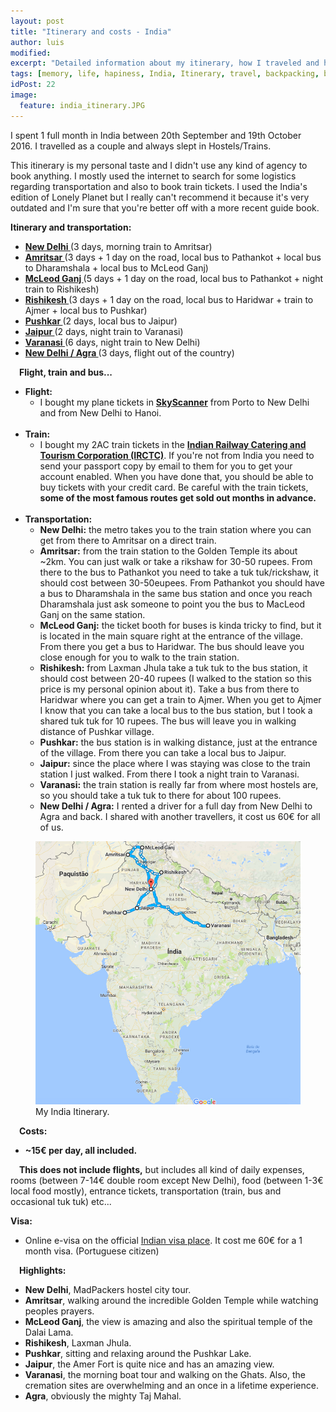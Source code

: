 ```yaml
---
layout: post
title: "Itinerary and costs - India"
author: luis
modified:
excerpt: "Detailed information about my itinerary, how I traveled and how much I spent in 1 month in northern India."
tags: [memory, life, hapiness, India, Itinerary, travel, backpacking, budget, asia]
idPost: 22
image:
  feature: india_itinerary.JPG
---
```


I spent 1 full month in India between 20th September and 19th October 2016. I travelled as a couple and always slept in Hostels/Trains.

This itinerary is my personal taste and I didn't use any kind of agency to book anything. I mostly used the internet to search for some logistics regarding transportation and also to book train tickets. I used the India's edition of Lonely Planet but I really can't recommend it because it's very outdated and I'm sure that you're better off with a more recent guide book.

<b><highlight>Itinerary and transportation:</highlight></b>

<ul>
<li><b><a href="{{site.url}}/Delhi" target="_blank">New Delhi </a></b>(3 days, morning train to Amritsar)</li>
<li><b><a href="{{site.url}}/Amritsar" target="_blank">Amritsar </a></b>(3 days + 1 day on the road, local bus to Pathankot + local bus to Dharamshala + local bus to McLeod Ganj)</li>
<li><b><a href="{{site.url}}/McLeodGanj" target="_blank">McLeod Ganj </a></b>(5 days + 1 day on the road, local bus to Pathankot + night train to Rishikesh)</li>
<li><b><a href="{{site.url}}/Rishikesh" target="_blank">Rishikesh </a></b>(3 days + 1 day on the road, local bus to Haridwar + train to Ajmer + local bus to Pushkar)</li>
<li><b><a href="{{site.url}}/Pushkar" target="_blank">Pushkar </a></b>(2 days, local bus to Jaipur)</li>
<li><b><a href="{{site.url}}/Jaipur" target="_blank">Jaipur </a></b>(2 days, night train to Varanasi)</li>
<li><b><a href="{{site.url}}/Varanasi" target="_blank">Varanasi </a></b>(6 days, night train to New Delhi)</li>
<li><b><a href="{{site.url}}/Agra" target="_blank">New Delhi / Agra </a></b>(3 days, flight out of the country)</li>
</ul>

<b><highlight>&emsp;Flight, train and bus...</highlight></b>

<ul>
	<li>
	<b>Flight:</b>
	<ul>
		<li>
		I bought my plane tickets in <b><a href="https://www.skyscanner.pt/" target="_blank">SkyScanner</a></b> from Porto to New Delhi and from New Delhi to Hanoi.
		</li>
	</ul>
	</li>
	<br><li>
	<b>Train:</b>
	<ul>
		<li>I bought my 2AC train tickets in the <b><a href="https://www.irctc.co.in" target="_blank">Indian Railway Catering and Tourism Corporation (IRCTC)</a></b>. If you're not from India you need to send your passport copy by email to them for you to get your account enabled. When you have done that, you should be able to buy tickets with your credit card. Be careful with the train tickets, <b>some of the most famous routes get sold out months in advance.</b></li>
	</ul>
	</li>
	<br><li>
	<b>Transportation:</b>
	<ul>
		<li><b>New Delhi:</b> the metro takes you to the train station where you can get from there to Amritsar on a direct train.</li>
		<li><b>Amritsar:</b> from the train station to the Golden Temple its about ~2km. You can just walk or take a rikshaw for 30-50 rupees. From there to the bus to Pathankot you need to take a tuk tuk/rickshaw, it should cost between 30-50eupees. From Pathankot you should have a bus to Dharamshala in the same bus station and once you reach Dharamshala just ask someone to point you the bus to MacLeod Ganj on the same station.</li>
		<li><b>McLeod Ganj:</b> the ticket booth for buses is kinda tricky to find, but it is located in the main square right at the entrance of the village. From there you get a bus to Haridwar. The bus should leave you close enough for you to walk to the train station.</li>
		<li><b>Rishikesh:</b> from Laxman Jhula take a tuk tuk to the bus station, it should cost between 20-40 rupees (I walked to the station so this price is my personal opinion about it). Take a bus from there to Haridwar where you can get a train to Ajmer. When you get to Ajmer I know that you can take a local bus to the bus station, but I took a shared tuk tuk for 10 rupees. The bus will leave you in walking distance of Pushkar village.</li>
		<li><b>Pushkar:</b> the bus station is in walking distance, just at the entrance of the village. From there you can take a local bus to Jaipur.</li>
		<li><b>Jaipur:</b> since the place where I was staying was close to the train station I just walked. From there I took a night train to Varanasi.</li>
		<li><b>Varanasi:</b> the train station is really far from where most hostels are, so you should take a tuk tuk to there for about 100 rupees.</li>
		<li><b>New Delhi / Agra:</b> I rented a driver for a full day from New Delhi to Agra and back. I shared with another travellers, it cost us 60€ for all of us.</li>
	</ul>
	</li>
</ul>

<figure>
	<a href="../images/itinerary/indiaitinerary.JPG"><img src="../images/itinerary/indiaitinerary.JPG"></a>
	<figcaption>My India Itinerary.</figcaption>
</figure>

<b><highlight>&emsp;Costs:</highlight></b>
<ul>
<li><b>~15€ per day, all included.</b></li>
</ul>
&emsp;<b>This does not include flights,</b> but includes all kind of daily expenses, rooms (between 7-14€ double room except New Delhi), food (between 1-3€ local food mostly), entrance tickets, transportation (train, bus and occasional tuk tuk) etc...

<b><highlight>Visa:</highlight></b>
<ul>
<li>Online e-visa on the official <a href="https://indianvisaonline.gov.in/evisa/" target="_blank">Indian visa place</a>. It cost me 60€ for a 1 month visa. (Portuguese citizen)</li>
</ul>

<b><highlight>&emsp;Highlights:</highlight></b>
<ul>
<li><b>New Delhi</b>, MadPackers hostel city tour.</li>
<li><b>Amritsar</b>, walking around the incredible Golden Temple while watching peoples prayers.</li>
<li><b>McLeod Ganj</b>, the view is amazing and also the spiritual temple of the Dalai Lama.</li>
<li><b>Rishikesh</b>, Laxman Jhula.</li>
<li><b>Pushkar</b>, sitting and relaxing around the Pushkar Lake.</li>
<li><b>Jaipur</b>, the Amer Fort is quite nice and has an amazing view.</li>
<li><b>Varanasi</b>, the morning boat tour and walking on the Ghats. Also, the cremation sites are overwhelming and an once in a lifetime experience.</li>
<li><b>Agra</b>, obviously the mighty Taj Mahal.</li>
</ul>
